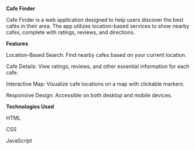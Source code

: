 **Cafe Finder**

Cafe Finder is a web application designed to help users discover the best cafés in their area. The app utilizes location-based services to show nearby cafes, complete with ratings, reviews, and directions.



**Features**

Location-Based Search: Find nearby cafes based on your current location.

Cafe Details: View ratings, reviews, and other essential information for each cafe.

Interactive Map: Visualize cafe locations on a map with clickable markers.

Responsive Design: Accessible on both desktop and mobile devices.



**Technologies Used**

HTML

CSS

JavaScript
